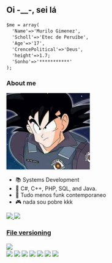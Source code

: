 ## Oi -__-, sei lá
<!--
<h3>Minhas Redes:</h3>
<div style="display: inline_block">
  <a href="https://www.facebook.com/profile.php?id=100011276137293" target="_blank"><img align="center" height="30" src="https://img.shields.io/badge/Facebook-1877F2?style=for-the-badge&logo=facebook&logoColor=white"></a>
</div><br>
-->
```
$me = array(
  'Name'=>'Murilo Gimenez',
  'Scholl'=>'Etec de Peruíbe',
  'Age'=>'17',
  'CrencePolitical'=>'Deus',
  'height'=>1.7;
  'Sonho'=>'***********'
);

```

### About me
<div>
  <img src="murilaw.png" height="200px">
</div>
<ul>
<li>📚 Systems Development</li>
<li>📖 C#, C++, PHP, SQL, and Java.</li>
<li>🎵 Tudo menos funk contemporaneo</li>
<li>🎮 nada sou pobre kkk</li>
</ul>

<div>
  <a href="https://github.com/KaykSantos">
  <img height="180em" src="https://github-readme-stats.vercel.app/api?username=murilouwu&show_icons=true&theme=blue-green&include_all_commits=true&count_private=true"/>
  <img height="180em" src="https://github-readme-stats.vercel.app/api/top-langs/?username=murilouwu&layout=compact&langs_count=7&theme=blue-green"/>
</div>

<h3>File versioning</h3>
<div>
  <a href="https://github.com/murilouwu" target="_blank"><img align="center" height="30" src="https://img.shields.io/badge/GitHub-100000?style=for-the-badge&logo=github&logoColor=white"></a>
</div>

<div style="display: inline_block">
  <a href="https://github.com/murilouwu?tab=repositories&q=&type=&language=javascript&sort="><img align="center" height="30" src="https://img.shields.io/badge/JavaScript-F7DF1E?style=for-the-badge&logo=javascript&logoColor=black"></a>
  <a href="https://github.com/murilouwu?tab=repositories&q=&type=&language=html&sort="><img align="center" height="30" src="https://img.shields.io/badge/HTML5-E34F26?style=for-the-badge&logo=html5&logoColor=white"></a>
  <a href="https://github.com/murilouwu?tab=repositories&q=&type=&language=css&sort="><img align="center"  height="30"src="https://img.shields.io/badge/CSS3-1572B6?style=for-the-badge&logo=css3&logoColor=white"></a>
  <a href="https://github.com/murilouwu?tab=repositories&q=&type=&language=c%23&sort="><img align="center"  height="30"src="https://img.shields.io/badge/C%23-239120?style=for-the-badge&logo=c-sharp&logoColor=white"></a>
  <a href="https://github.com/murilouwu"><img align="center"  height="30"  src="https://img.shields.io/badge/MySQL-00000F?style=for-the-badge&logo=mysql&logoColor=white"></a>
  <a href="https://github.com/murilouwu"><img align="center"  height="30" src="https://img.shields.io/badge/PHP-777BB4?style=for-the-badge&logo=php&logoColor=white" /></a>
  <a href="https://github.com/murilouwu"><img align="center"  height="30" src="https://img.shields.io/badge/C%2B%2B-00599C?style=for-the-badge&logo=c%2B%2B&logoColor=white" /></a>
</div>
<br>
<div>
